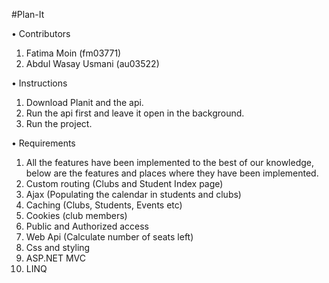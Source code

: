 #Plan-It

•	Contributors
1.	Fatima Moin (fm03771)
2.	Abdul Wasay Usmani (au03522)

•	Instructions
1.	Download Planit and the api.
2.	Run the api first and leave it open in the background.
3.	Run the project.

•	Requirements
1.	All the features have been implemented to the best of our knowledge, below are the features and places where they have been implemented.
2.	Custom routing (Clubs and Student Index page)
3.	Ajax (Populating the calendar in students and clubs)
4.	Caching (Clubs, Students, Events etc)
5.	Cookies (club members)
6.	Public and Authorized access
7.	Web Api (Calculate number of seats left)
8.	Css and styling
9.	ASP.NET MVC
10.	LINQ
